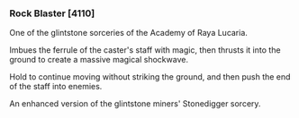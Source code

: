 ### Rock Blaster [4110]

One of the glintstone sorceries of the Academy of Raya Lucaria.

Imbues the ferrule of the caster's staff with magic, then thrusts it into the ground to create a massive magical shockwave.

Hold to continue moving without striking the ground, and then push the end of the staff into enemies.

An enhanced version of the glintstone miners' Stonedigger sorcery.